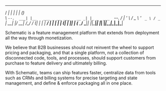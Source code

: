 
_____      _                          _   _      
/  ___|    | |                        | | (_)     
\ `--.  ___| |__   ___ _ __ ___   __ _| |_ _  ___ 
`--. \/ __| '_ \ / _ \ '_ ` _ \ / _` | __| |/ __|
/\__/ / (__| | | |  __/ | | | | | (_| | |_| | (__ 
\____/ \___|_| |_|\___|_| |_| |_|\__,_|\__|_|\___|


Schematic is a feature management platform that extends from deployment all the way through monetization.

We believe that B2B businesses should not reinvent the wheel to support pricing and packaging, and that a single platform, not a collection of disconnected code, tools, and processes, should support customers from purchase to feature delivery and ultimately billing.

With Schematic, teams can ship features faster, centralize data from tools such as CRMs and billing systems for precise targeting and state management, and define & enforce packaging all in one place.
